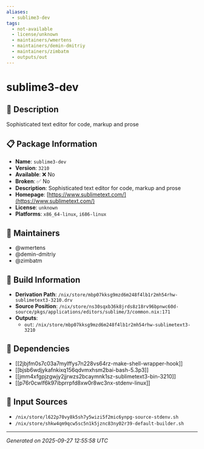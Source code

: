 ```yaml
---
aliases:
  - sublime3-dev
tags:
  - not-available
  - license/unknown
  - maintainers/wmertens
  - maintainers/demin-dmitriy
  - maintainers/zimbatm
  - outputs/out
---
```


# sublime3-dev

## 📝 Description

Sophisticated text editor for code, markup and prose

## 📋 Package Information

- **Name**: `sublime3-dev`
- **Version**: `3210`
- **Available**: ❌ No
- **Broken**: ✅ No
- **Description**: Sophisticated text editor for code, markup and prose
- **Homepage**: [https://www.sublimetext.com/](https://www.sublimetext.com/)
- **License**: `unknown`
- **Platforms**: `x86_64-linux`, `i686-linux`
## 👥 Maintainers

- @wmertens
- @demin-dmitriy
- @zimbatm


## 🔧 Build Information

- **Derivation Path**: `/nix/store/mbp07kksg9mzd6m248f4lb1r2mh54rhw-sublimetext3-3210.drv`
- **Source Position**: `/nix/store/ns30sqxb36k8jrds8z18rv96bpnwc60d-source/pkgs/applications/editors/sublime/3/common.nix:171`
- **Outputs**:
  - `out`:  `/nix/store/mbp07kksg9mzd6m248f4lb1r2mh54rhw-sublimetext3-3210`

## 🔗 Dependencies

- [[2jbjfm0s7c03a7mylffys7n228vs64rz-make-shell-wrapper-hook]]
- [[bjsb6wdjykafnkixq156qdvmxhsm2bai-bash-5.3p3]]
- [[jmm4xfgpjzgwjy2jjrwzs2bcaymnk1sz-sublimetext3-bin-3210]]
- [[p76r0cwlf6k97ibprrpfd8xw0r8wc3nx-stdenv-linux]]

## 📁 Input Sources

- `/nix/store/l622p70vy8k5sh7y5wizi5f2mic6ynpg-source-stdenv.sh`
- `/nix/store/shkw4qm9qcw5sc5n1k5jznc83ny02r39-default-builder.sh`

---
*Generated on 2025-09-27 12:55:58 UTC*
